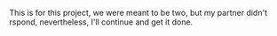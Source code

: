  This is for this project, we were meant to be two, but my partner didn't rspond,
nevertheless, I'll continue and get it done.
